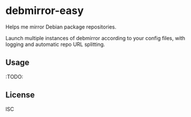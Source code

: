 ﻿
debmirror-easy
==============

Helps me mirror Debian package repositories.

Launch multiple instances of debmirror according to your config files,
with logging and automatic repo URL splitting.


Usage
-----

:TODO:


<!--#toc stop="scan" -->


License
-------
<!--#echo json="package.json" key=".license" -->
ISC
<!--/#echo -->
